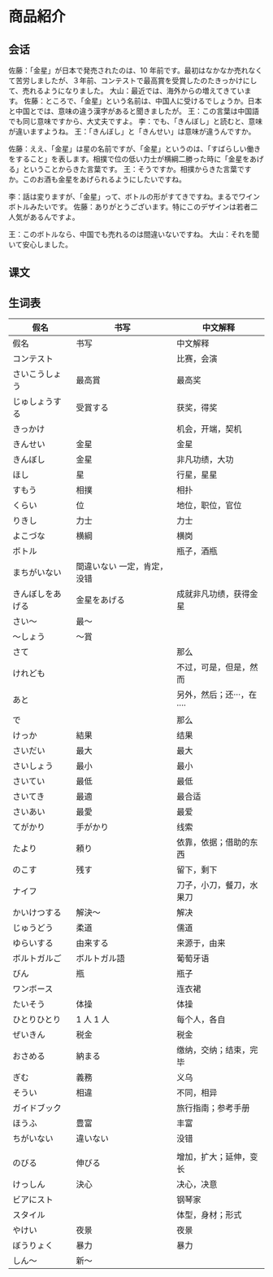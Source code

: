 # 商品紹介

## 会话

佐藤：「金星」が日本で発売されたのは、10 年前です。最初はなかなか売れなくて苦労しましたが、３年前、コンテストで最高賞を受賞したのたきっかけにして、売れるようになりました。
大山：最近では、海外からの増えてきています。
佐藤：ところで、「金星」という名前は、中国人に受けるでしょうか。日本と中国とでは、意味の違う漢字があると聞きましたが。
王：この言葉は中国語でも同じ意味ですから、大丈夫ですよ。
李：でも、「きんぼし」と読むと、意味が違いますようね。
王：「きんぼし」と「きんせい」は意味が違うんですか。

佐藤：ええ、「金星」は星の名前ですが、「金星」というのは、「すばらしい働きをすること」を表します。相撲で位の低い力士が横綱二勝った時に「金星をあげる」ということからきた言葉です。
王：そうですか。相撲からきた言葉ですか。このお酒も金星をあげられるようにしたいですね。

李：話は変りますが、「金星」って、ボトルの形がすてきですね。まるでワインボトルみたいです。
佐藤：ありがとうございます。特にこのデザインは若者二人気があるんですよ。

王：このボトルなら、中国でも売れるのは間違いないですね。
大山：それを聞いて安心しました。

## 课文

## 生词表

| 假名             | 书写                        | 中文解释                  |
| ---------------- | --------------------------- | ------------------------- |
| 假名             | 书写                        | 中文解释                  |
| コンテスト       |                             | 比赛，会演                |
| さいこうしょう   | 最高賞                      | 最高奖                    |
| じゅしょうする   | 受賞する                    | 获奖，得奖                |
| きっかけ         |                             | 机会，开端，契机          |
| きんせい         | 金星                        | 金星                      |
| きんぼし         | 金星                        | 非凡功绩，大功            |
| ほし             | 星                          | 行星，星星                |
| すもう           | 相撲                        | 相扑                      |
| くらい           | 位                          | 地位，职位，官位          |
| りきし           | 力士                        | 力士                      |
| よこづな         | 横綱                        | 横岗                      |
| ボトル           |                             | 瓶子，酒瓶                |
| まちがいない     | 間違いない 一定，肯定，没错 |                           |
| きんぼしをあげる | 金星をあげる                | 成就非凡功绩，获得金星    |
| さい～           | 最～                        |                           |
| ～しょう         | ～賞                        |                           |
| さて             |                             | 那么                      |
| けれども         |                             | 不过，可是，但是，然而    |
| あと             |                             | 另外，然后；还···，在···· |
| で               |                             | 那么                      |
| けっか           | 結果                        | 结果                      |
| さいだい         | 最大                        | 最大                      |
| さいしょう       | 最小                        | 最小                      |
| さいてい         | 最低                        | 最低                      |
| さいてき         | 最適                        | 最合适                    |
| さいあい         | 最愛                        | 最爱                      |
| てがかり         | 手がかり                    | 线索                      |
| たより           | 頼り                        | 依靠，依据；借助的东西    |
| のこす           | 残す                        | 留下，剩下                |
| ナイフ           |                             | 刀子，小刀，餐刀，水果刀  |
| かいけつする     | 解決～                      | 解决                      |
| じゅうどう       | 柔道                        | 儒道                      |
| ゆらいする       | 由来する                    | 来源于，由来              |
| ボルトガルご     | ボルトガル語                | 葡萄牙语                  |
| びん             | 瓶                          | 瓶子                      |
| ワンボース       |                             | 连衣裙                    |
| たいそう         | 体操                        | 体操                      |
| ひとりひとり     | 1 人 1 人                   | 每个人，各自              |
| ぜいきん         | 税金                        | 税金                      |
| おさめる         | 納まる                      | 缴纳，交纳；结束，完毕    |
| ぎむ             | 義務                        | 义乌                      |
| そうい           | 相違                        | 不同，相异                |
| ガイドブック     |                             | 旅行指南；参考手册        |
| ほうふ           | 豊富                        | 丰富                      |
| ちがいない       | 違いない                    | 没错                      |
|                  |                             |                           |
| のびる           | 伸びる                      | 增加，扩大；延伸，变长    |
| けっしん         | 決心                        | 决心，决意                |
| ビアにスト       |                             | 钢琴家                    |
| スタイル         |                             | 体型，身材；形式          |
| やけい           | 夜景                        | 夜景                      |
| ぼうりょく       | 暴力                        | 暴力                      |
| しん～           | 新～                        |                           |
